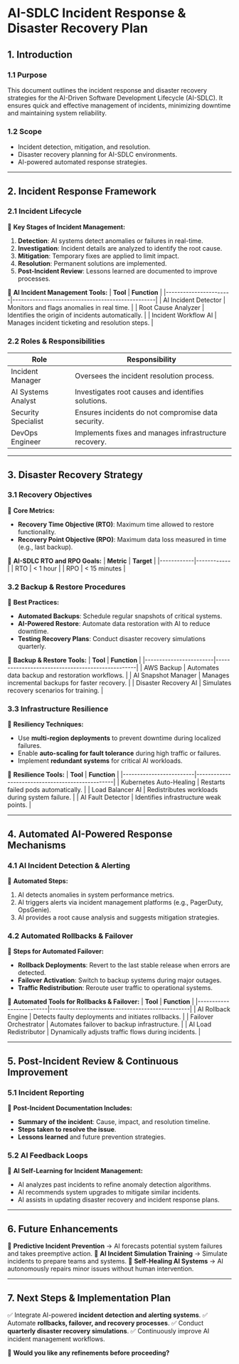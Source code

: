 # **AI-SDLC Incident Response & Disaster Recovery Plan**

## **1. Introduction**

### **1.1 Purpose**
This document outlines the incident response and disaster recovery strategies for the AI-Driven Software Development Lifecycle (AI-SDLC). It ensures quick and effective management of incidents, minimizing downtime and maintaining system reliability.

### **1.2 Scope**
- Incident detection, mitigation, and resolution.
- Disaster recovery planning for AI-SDLC environments.
- AI-powered automated response strategies.

---

## **2. Incident Response Framework**

### **2.1 Incident Lifecycle**
📌 **Key Stages of Incident Management:**
1. **Detection**: AI systems detect anomalies or failures in real-time.
2. **Investigation**: Incident details are analyzed to identify the root cause.
3. **Mitigation**: Temporary fixes are applied to limit impact.
4. **Resolution**: Permanent solutions are implemented.
5. **Post-Incident Review**: Lessons learned are documented to improve processes.

🔹 **AI Incident Management Tools:**
| **Tool**              | **Function**                                      |
|-----------------------|--------------------------------------------------|
| AI Incident Detector  | Monitors and flags anomalies in real time.        |
| Root Cause Analyzer   | Identifies the origin of incidents automatically. |
| Incident Workflow AI  | Manages incident ticketing and resolution steps.  |

### **2.2 Roles & Responsibilities**
| **Role**            | **Responsibility**                                   |
|---------------------|-----------------------------------------------------|
| Incident Manager    | Oversees the incident resolution process.            |
| AI Systems Analyst  | Investigates root causes and identifies solutions.   |
| Security Specialist | Ensures incidents do not compromise data security.   |
| DevOps Engineer     | Implements fixes and manages infrastructure recovery.|

---

## **3. Disaster Recovery Strategy**

### **3.1 Recovery Objectives**
📌 **Core Metrics:**
- **Recovery Time Objective (RTO)**: Maximum time allowed to restore functionality.
- **Recovery Point Objective (RPO)**: Maximum data loss measured in time (e.g., last backup).

🔹 **AI-SDLC RTO and RPO Goals:**
| **Metric** | **Target** |
|------------|------------|
| RTO        | < 1 hour   |
| RPO        | < 15 minutes |

### **3.2 Backup & Restore Procedures**
📌 **Best Practices:**
- **Automated Backups**: Schedule regular snapshots of critical systems.
- **AI-Powered Restore**: Automate data restoration with AI to reduce downtime.
- **Testing Recovery Plans**: Conduct disaster recovery simulations quarterly.

🔹 **Backup & Restore Tools:**
| **Tool**               | **Function**                                      |
|------------------------|--------------------------------------------------|
| AWS Backup            | Automates data backup and restoration workflows.  |
| AI Snapshot Manager   | Manages incremental backups for faster recovery.  |
| Disaster Recovery AI  | Simulates recovery scenarios for training.        |

### **3.3 Infrastructure Resilience**
📌 **Resiliency Techniques:**
- Use **multi-region deployments** to prevent downtime during localized failures.
- Enable **auto-scaling for fault tolerance** during high traffic or failures.
- Implement **redundant systems** for critical AI workloads.

🔹 **Resilience Tools:**
| **Tool**                | **Function**                                     |
|-------------------------|-------------------------------------------------|
| Kubernetes Auto-Healing | Restarts failed pods automatically.              |
| Load Balancer AI        | Redistributes workloads during system failure.   |
| AI Fault Detector       | Identifies infrastructure weak points.           |

---

## **4. Automated AI-Powered Response Mechanisms**

### **4.1 AI Incident Detection & Alerting**
📌 **Automated Steps:**
1. AI detects anomalies in system performance metrics.
2. AI triggers alerts via incident management platforms (e.g., PagerDuty, OpsGenie).
3. AI provides a root cause analysis and suggests mitigation strategies.

### **4.2 Automated Rollbacks & Failover**
📌 **Steps for Automated Failover:**
- **Rollback Deployments**: Revert to the last stable release when errors are detected.
- **Failover Activation**: Switch to backup systems during major outages.
- **Traffic Redistribution**: Reroute user traffic to operational systems.

🔹 **Automated Tools for Rollbacks & Failover:**
| **Tool**                | **Function**                                     |
|-------------------------|-------------------------------------------------|
| AI Rollback Engine      | Detects faulty deployments and initiates rollbacks. |
| Failover Orchestrator   | Automates failover to backup infrastructure.      |
| AI Load Redistributor   | Dynamically adjusts traffic flows during incidents. |

---

## **5. Post-Incident Review & Continuous Improvement**

### **5.1 Incident Reporting**
📌 **Post-Incident Documentation Includes:**
- **Summary of the incident**: Cause, impact, and resolution timeline.
- **Steps taken to resolve the issue**.
- **Lessons learned** and future prevention strategies.

### **5.2 AI Feedback Loops**
📌 **AI Self-Learning for Incident Management:**
- AI analyzes past incidents to refine anomaly detection algorithms.
- AI recommends system upgrades to mitigate similar incidents.
- AI assists in updating disaster recovery and incident response plans.

---

## **6. Future Enhancements**
🔹 **Predictive Incident Prevention** → AI forecasts potential system failures and takes preemptive action.
🔹 **AI Incident Simulation Training** → Simulate incidents to prepare teams and systems.
🔹 **Self-Healing AI Systems** → AI autonomously repairs minor issues without human intervention.

---

## **7. Next Steps & Implementation Plan**
✅ Integrate AI-powered **incident detection and alerting systems**.
✅ Automate **rollbacks, failover, and recovery processes**.
✅ Conduct **quarterly disaster recovery simulations**.
✅ Continuously improve AI incident management workflows.

🚀 **Would you like any refinements before proceeding?**

